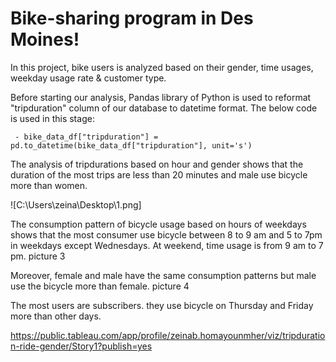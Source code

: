 # Bike-sharing program in Des Moines!

In this project, bike users is analyzed based on their gender, time usages, weekday usage rate & customer type.

Before starting our analysis, Pandas library of Python is used to reformat "tripduration" column of our database to datetime format. The below code is used in this stage:

	 - bike_data_df["tripduration"] = pd.to_datetime(bike_data_df["tripduration"], unit='s') 
The analysis of tripdurations based on hour and gender shows that the duration of the most trips are less than 20 minutes and male use bicycle more than women.


![C:\Users\zeina\Desktop\1.png]

The consumption pattern of bicycle usage based on hours of weekdays shows that the most consumer use bicycle between 8 to 9 am and 5 to 7pm in weekdays except Wednesdays. At weekend, time usage is from 9 am to 7 pm.
picture 3

Moreover, female and male have the same consumption patterns but male use the bicycle more than female.
picture 4

The most users are subscribers. they use bicycle on Thursday and Friday more than other days.

https://public.tableau.com/app/profile/zeinab.homayounmher/viz/tripduration-ride-gender/Story1?publish=yes
  
